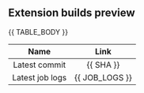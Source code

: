 <!-- __WM_EXTENSION_BUILD_PREVIEWS__ -->
<h2>Extension builds preview</h2>

<table role="table">
<thead>
  <tr>
    <th>Name</th>
    <th>Link</th>
  </tr>
</thead>
<tbody>
  <tr>
    <td align="center">Latest commit</td>
    <td align="center">{{ SHA }}</td>
  </tr>
  <tr>
    <td align="center">Latest job logs</td>
    <td align="center">{{ JOB_LOGS }}</td>
  </tr>
  {{ TABLE_BODY }}
</tbody>
</table>
